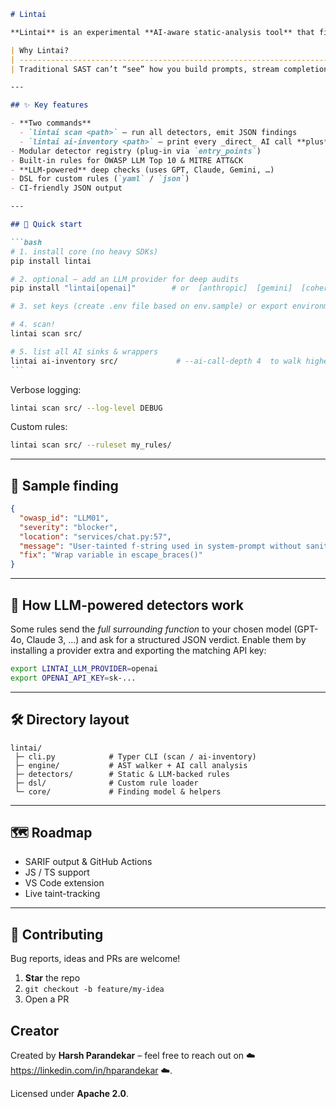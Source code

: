 ````markdown
# Lintai

**Lintai** is an experimental **AI-aware static-analysis tool** that finds _LLM-specific_ security bugs (prompt-injection, insecure output, data leakage …) long before they hit production.

| Why Lintai?                                                                              | What it does                                                                                                                                                      |
| ---------------------------------------------------------------------------------------- | ----------------------------------------------------------------------------------------------------------------------------------------------------------------- |
| Traditional SAST can’t “see” how you build prompts, stream completions or store vectors. | Lintai walks your AST, tags every AI sink (OpenAI, Anthropic, LangChain, …), follows wrapper functions and asks purpose-built detectors & LLMs to judge the risk. |

---

## ✨ Key features

- **Two commands**
  - `lintai scan <path>` — run all detectors, emit JSON findings
  - `lintai ai-inventory <path>` — print every _direct_ AI call **plus** the wrapper functions that reach it
- Modular detector registry (plug-in via `entry_points`)
- Built-in rules for OWASP LLM Top 10 & MITRE ATT&CK
- **LLM-powered** deep checks (uses GPT, Claude, Gemini, …)
- DSL for custom rules (`yaml` / `json`)
- CI-friendly JSON output

---

## 🚀 Quick start

```bash
# 1. install core (no heavy SDKs)
pip install lintai

# 2. optional – add an LLM provider for deep audits
pip install "lintai[openai]"        # or  [anthropic]  [gemini]  [cohere]

# 3. set keys (create .env file based on env.sample) or export environment variables

# 4. scan!
lintai scan src/

# 5. list all AI sinks & wrappers
lintai ai-inventory src/             # --ai-call-depth 4  to walk higher
```
````

Verbose logging:

```bash
lintai scan src/ --log-level DEBUG
```

Custom rules:

```bash
lintai scan src/ --ruleset my_rules/
```

---

## 🧪 Sample finding

```json
{
  "owasp_id": "LLM01",
  "severity": "blocker",
  "location": "services/chat.py:57",
  "message": "User-tainted f-string used in system-prompt without sanitisation",
  "fix": "Wrap variable in escape_braces()"
}
```

---

## 🔬 How LLM-powered detectors work

Some rules send the _full surrounding function_ to your chosen model (GPT-4o, Claude 3, …) and ask for a structured JSON verdict.
Enable them by installing a provider extra and exporting the matching API key:

```bash
export LINTAI_LLM_PROVIDER=openai
export OPENAI_API_KEY=sk-...
```

---

## 🛠 Directory layout

```
lintai/
 ├─ cli.py            # Typer CLI (scan / ai-inventory)
 ├─ engine/           # AST walker + AI call analysis
 ├─ detectors/        # Static & LLM-backed rules
 ├─ dsl/              # Custom rule loader
 └─ core/             # Finding model & helpers
```

---

## 🗺 Roadmap

- SARIF output & GitHub Actions
- JS / TS support
- VS Code extension
- Live taint-tracking

---

## 🤝 Contributing

Bug reports, ideas and PRs are welcome!

1. **Star** the repo
2. `git checkout -b feature/my-idea`
3. Open a PR

## Creator

Created by **Harsh Parandekar** – feel free to reach out on ☁️ https://linkedin.com/in/hparandekar ☁️.

Licensed under **Apache 2.0**.
